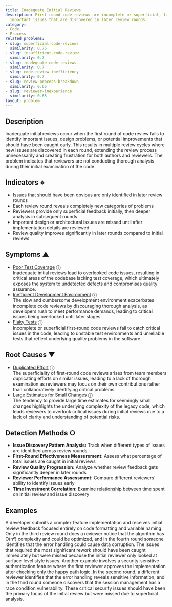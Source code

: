 ```yaml
---
title: Inadequate Initial Reviews
description: First-round code reviews are incomplete or superficial, failing to identify
  important issues that are discovered in later review rounds.
category:
- Code
- Process
related_problems:
- slug: superficial-code-reviews
  similarity: 0.75
- slug: insufficient-code-review
  similarity: 0.7
- slug: inadequate-code-reviews
  similarity: 0.7
- slug: code-review-inefficiency
  similarity: 0.7
- slug: review-process-breakdown
  similarity: 0.65
- slug: reviewer-inexperience
  similarity: 0.65
layout: problem
---
```


## Description

Inadequate initial reviews occur when the first round of code review fails to identify important issues, design problems, or potential improvements that should have been caught early. This results in multiple review cycles where new issues are discovered in each round, extending the review process unnecessarily and creating frustration for both authors and reviewers. The problem indicates that reviewers are not conducting thorough analysis during their initial examination of the code.


## Indicators ⟡

- Issues that should have been obvious are only identified in later review rounds
- Each review round reveals completely new categories of problems
- Reviewers provide only superficial feedback initially, then deeper analysis in subsequent rounds
- Important design or architectural issues are missed until after implementation details are reviewed
- Review quality improves significantly in later rounds compared to initial reviews


## Symptoms ▲

- [Poor Test Coverage](poor-test-coverage.md) <span class="info-tooltip" title="Confidence: 0.439, Strength: 0.668">ⓘ</span>
<br/>  Inadequate initial reviews lead to overlooked code issues, resulting in critical areas of the codebase lacking test coverage, which ultimately exposes the system to undetected defects and compromises quality assurance.
- [Inefficient Development Environment](inefficient-development-environment.md) <span class="info-tooltip" title="Confidence: 0.345, Strength: 0.737">ⓘ</span>
<br/>  The slow and cumbersome development environment exacerbates incomplete code reviews by discouraging thorough analysis, as developers rush to meet performance demands, leading to critical issues being overlooked until later stages.
- [Flaky Tests](flaky-tests.md) <span class="info-tooltip" title="Confidence: 0.338, Strength: 0.686">ⓘ</span>
<br/>  Incomplete or superficial first-round code reviews fail to catch critical issues in the code, leading to unstable test environments and unreliable tests that reflect underlying quality problems in the software.

## Root Causes ▼

- [Duplicated Effort](duplicated-effort.md) <span class="info-tooltip" title="Confidence: 0.363, Strength: 0.857">ⓘ</span>
<br/>  The superficiality of first-round code reviews arises from team members duplicating efforts on similar issues, leading to a lack of thorough examination as reviewers may focus on their own contributions rather than collaboratively identifying critical problems.
- [Large Estimates for Small Changes](large-estimates-for-small-changes.md) <span class="info-tooltip" title="Confidence: 0.336, Strength: 0.813">ⓘ</span>
<br/>  The tendency to provide large time estimates for seemingly small changes highlights the underlying complexity of the legacy code, which leads reviewers to overlook critical issues during initial reviews due to a lack of clarity and understanding of potential risks.

## Detection Methods ○

- **Issue Discovery Pattern Analysis:** Track when different types of issues are identified across review rounds
- **First-Round Effectiveness Measurement:** Assess what percentage of total issues are caught in initial reviews
- **Review Quality Progression:** Analyze whether review feedback gets significantly deeper in later rounds
- **Reviewer Performance Assessment:** Compare different reviewers' ability to identify issues early
- **Time Investment Correlation:** Examine relationship between time spent on initial review and issue discovery


## Examples

A developer submits a complex feature implementation and receives initial review feedback focused entirely on code formatting and variable naming. Only in the third review round does a reviewer notice that the algorithm has O(n²) complexity and could be optimized, and in the fourth round someone identifies that the error handling could cause data corruption. The issues that required the most significant rework should have been caught immediately but were missed because the initial reviewer only looked at surface-level style issues. Another example involves a security-sensitive authentication feature where the first reviewer approves the implementation after checking only the happy path logic. In the second round, a different reviewer identifies that the error handling reveals sensitive information, and in the third round someone discovers that the session management has a race condition vulnerability. These critical security issues should have been the primary focus of the initial review but were missed due to superficial analysis.

